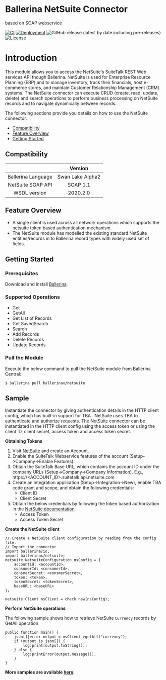 # Ballerina NetSuite Connector
based on SOAP webservice

[![CI](https://github.com/ballerina-platform/module-ballerinax-netsuite/actions/workflows/ci.yml/badge.svg)](https://github.com/ballerina-platform/module-ballerinax-netsuite/actions/workflows/ci.yml)
[![Deployment](https://github.com/ballerina-platform/module-ballerinax-netsuite/actions/workflows/release.yml/badge.svg)](https://github.com/ballerina-platform/module-ballerinax-netsuite/actions/workflows/release.yml)
![GitHub release (latest by date including pre-releases)](https://img.shields.io/github/v/release/ballerina-platform/module-ballerinax-netsuite?color=green&include_prereleases&label=latest%20release)
[![License](https://img.shields.io/badge/License-Apache%202.0-blue.svg)](https://opensource.org/licenses/Apache-2.0)
# Introduction

This module allows you to access the NetSuite's SuiteTalk REST Web services API though Ballerina. NetSuite is used for 
Enterprise Resource Planning (ERP) and to manage inventory, track their financials, host e-commerce stores, and maintain 
Customer Relationship Management (CRM) systems. The NetSuite connector can execute CRUD (create, read, update, delete) 
and search operations to perform business processing on NetSuite records and to navigate dynamically between records.

The following sections provide you details on how to use the NetSuite connector.

- [Compatibility](#compatibility)
- [Feature Overview](#feature-overview)
- [Getting Started](#getting-started)

## Compatibility

|                             |           Version                    |
|:---------------------------:|:------------------------------------:|
| Ballerina Language          |     Swan Lake Alpha2                 |
| NetSuite SOAP API           |     SOAP 1.1                         |
| WSDL version                |     2020.2.0                         |

## Feature Overview
- A single client is used across all network operations which supports the netsuite token based authentication mechanism.
- The NetSuite module has modelled the existing standard NetSuite entities/records in to Ballerina record types with
 widely used set of fields.

## Getting Started

### Prerequisites
Download and install [Ballerina](https://ballerinalang.org/downloads/).

### Supported Operations
* Get
* GetAll 
* Get List of Records
* Get SavedSearch
* Search
* Add Records
* Delete Records
* Update Records

### Pull the Module
Execute the below command to pull the NetSuite module from Ballerina Central:
```ballerina
$ ballerina pull ballerinax/netsuite
```
## Sample

Instantiate the connector by giving authentication details in the HTTP client config, which has built-in support for 
TBA . NetSuite uses TBA to authenticate and authorize requests. The NetSuite connector can be instantiated 
in the HTTP client config using the access token or using the client ID, client secret, access token and access token secret.

**Obtaining Tokens**

1. Visit [NetSuite](https://www.netsuite.com) and create an Account.
2. Enable the SuiteTalk Webservice features of the account (Setup->Company->Enable Features).
3. Obtain the SuiteTalk Base URL, which contains the account ID under the company URLs (Setup->Company->Company
 Information).
    E.g., https://<ACCOUNT_ID>.suitetalk.api.netsuite.com
4. Create an integration application (Setup->Integration->New), enable TBA code grant and scope, and obtain the 
following credentials: 
    * Client ID
    * Client Secret
5. Obtain the below credentials by following the token based authorization in the [NetSuite documentation](https://system.na0.netsuite.com/app/help/helpcenter.nl?fid=book_1559132836.html&vid=_BLm3ruuApc_9HXr&chrole=17&ck=9Ie2K7uuApI_9PHO&cktime=175797&promocode=&promocodeaction=overwrite&sj=7bfNB5rzdVQdIKGhDJFE6knJf%3B1590725099%3B165665000). 
    * Access Token
    * Access Token Secret

**Create the NetSuite client**

```ballerina
// Create a NetSuite client configuration by reading from the config file.
// Import the connector
import ballerina/io;
import ballerinax/netsuite;
netsuite:NetsuiteConfiguration nsConfig = {
    accountId: <accountId>,
    consumerId: <consumerId>,
    consmerSecret: <consmerSecret>,
    token: <token>,
    tokenSecret: <tokenSecret>,
    baseURL: <baseURL>
};

netsuite:Client nsClient = check new(nsConfig);
```

**Perform NetSuite operations**

The following sample shows how to retrieve NetSuite `Currency` records by GetAll operation.

```ballerina
public function main() {
    json[]|error output = nsClient->getAll("currency");
    if (output is json[]) {
        log:print(output.toString());
    } else {
        log:printError(output.message());
    }
}
```
**More samples are available [here](https://github.com/SanduDS/Netsuite/tree/Netsuite_Alpha4/samples).**
